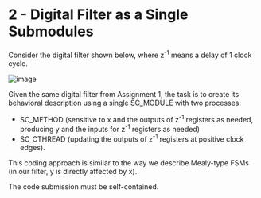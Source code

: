 # 2 - Digital Filter as a Single Submodules

Consider the digital filter shown below, where z<sup>-1</sup> means a delay of 1 clock cycle. 

![image](https://user-images.githubusercontent.com/978364/57806557-37c1a680-7714-11e9-80dd-01ea2a4272fb.PNG)

Given the same digital filter from Assignment 1, the task is to create its behavioral description using a single SC_MODULE with two processes:
- SC_METHOD (sensitive to x and the outputs of z<sup>-1</sup> registers as needed, producing y and the inputs for z<sup>-1</sup> registers as needed) 
- SC_CTHREAD (updating the outputs of z<sup>-1</sup> registers at positive clock edges). 

This coding approach is similar to the way we describe Mealy-type FSMs (in our filter, y is directly affected by x).

The code submission must be self-contained.
